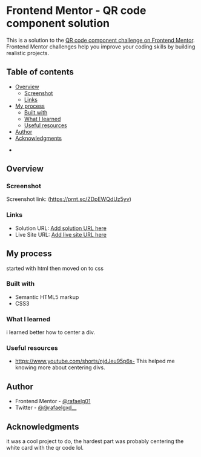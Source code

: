 # Frontend Mentor - QR code component solution

This is a solution to the [QR code component challenge on Frontend Mentor](https://www.frontendmentor.io/challenges/qr-code-component-iux_sIO_H). Frontend Mentor challenges help you improve your coding skills by building realistic projects. 

## Table of contents

- [Overview](#overview)
  - [Screenshot](#screenshot)
  - [Links](#links)
- [My process](#my-process)
  - [Built with](#built-with)
  - [What I learned](#what-i-learned)
  - [Useful resources](#useful-resources)
- [Author](#author)
- [Acknowledgments](#acknowledgments)

*

## Overview

### Screenshot

Screenshot link: (https://prnt.sc/ZDpEWQdUz5yv)



### Links

- Solution URL: [Add solution URL here](https://your-solution-url.com)
- Live Site URL: [Add live site URL here](https://your-live-site-url.com)

## My process
started with html then moved on to css 

### Built with

- Semantic HTML5 markup
- CSS3


### What I learned

i learned better how to center a div.


### Useful resources

- https://www.youtube.com/shorts/njdJeu95p6s- This helped me knowing more about centering divs.




## Author

- Frontend Mentor - [@rafaelg01](https://www.frontendmentor.io/profile/rafaelg01)
- Twitter - [@@rafaelgxd__](https://twitter.com/rafaelgxd__)



## Acknowledgments

it was a cool project to do, the hardest part was probably centering the white card with the qr code lol.


